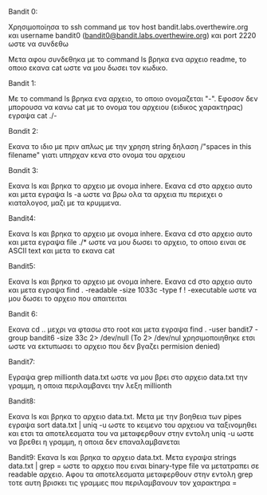 Bandit 0:

Χρησιμοποίησα το ssh command με τον host bandit.labs.overthewire.org και username bandit0 (bandit0@bandit.labs.overthewire.org) και port 2220 ωστε να συνδεθω

Μετα αφου συνδεθηκα με το command ls βρηκα ενα αρχειο readme, το οποιο εκανα cat ωστε να μου δωσει τον κωδικο.  

Bandit 1:

Με το command ls βρηκα ενα αρχειο, το οποιο ονομαζεται "-". Εφοσον δεν μπορουσα να κανω cat με το ονομα του αρχειου (ειδικος χαρακτηρας) εγραψα cat ./-  

Βαndit 2:

Εκανα το ιδιο με πριν απλως με την χρηση  string δηλαση /"spaces in this filename" γιατι υπηρχαν κενα στο ονομα του αρχειου

Βαndit 3:

Εκανα ls και βρηκα το αρχειo με ονομα inhere. Εκανα cd στο αρχειο αυτο και μετα εγραψα ls -a ωστε να βρω ολα τα αρχεια πυ περιεχει ο κιαταλογοσ, μαζι με τα κρυμμενα. 

Bandit4:

Εκανα ls και βρηκα το αρχειo με ονομα inhere. Εκανα cd στο αρχειο αυτο και μετα εγραψα file ./* ωστε να μου δωσει το αρχειο, το οποιο ειναι σε ASCII text και μετα το εκανα cat

Bandit5:

Εκανα ls και βρηκα το αρχειo με ονομα inhere. Εκανα cd στο αρχειο αυτο και μετα εγραψα find . -readable -size 1033c -type f ! -executable  ωστε να μου δωσει το αρχειο που απαιτειται

Bandit 6:

Εκανα cd .. μεχρι να φτασω στο root και μετα εγραψα find . -user bandit7 -group bandit6 -size 33c 2> /dev/null (To 2> /dev/nul χρησιμοποιηθηκε ετσι ωστε να εκτυπωσει το αρχειο που δεν βγαζει permision denied)

Bandit7:

Εγραψα grep millionth data.txt ωστε να μου βρει στο αρχειο data.txt την γραμμη, η οποια περιλαμβανει την λεξη millionth 

Bandit8:

Εκανα ls και βρηκα το αρχειο data.txt. Mετα με την βοηθεια των pipes εγραψα  sort data.txt | uniq -u ωστε τo κειμενο του αρχειου να ταξινομηθει και ετσι τα αποτελεσματα του 
να μεταφερθουν στην εντολη uniq -u ωστε να βρεθει η γραμμη, η οποια δεν επαναλαμβανεται

Bandit9:
Εκανα ls και βρηκα το αρχειο data.txt. Μετα εγραψα strings data.txt | grep = ωστε το αρχειο που ειναι binary-type file να μετατραπει σε readable αρχειο. Αφου τα αποτελεσματα μεταφερθουν στην εντολη grep τοτε αυτη βρισκει τις γραμμες που περιλαμβανουν τον χαρακτηρα = 

